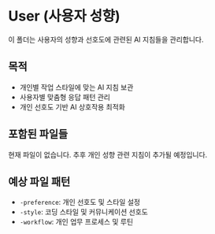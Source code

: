 # User (사용자 성향)

이 폴더는 사용자의 성향과 선호도에 관련된 AI 지침들을 관리합니다.

## 목적
- 개인별 작업 스타일에 맞는 AI 지침 보관
- 사용자별 맞춤형 응답 패턴 관리
- 개인 선호도 기반 AI 상호작용 최적화

## 포함된 파일들
현재 파일이 없습니다. 추후 개인 성향 관련 지침이 추가될 예정입니다.

## 예상 파일 패턴
- `-preference`: 개인 선호도 및 스타일 설정
- `-style`: 코딩 스타일 및 커뮤니케이션 선호도
- `-workflow`: 개인 업무 프로세스 및 루틴